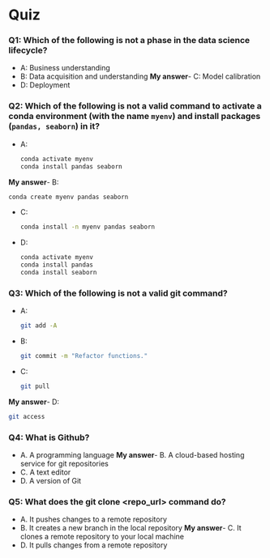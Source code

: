 # Quiz

### Q1: Which of the following is not a phase in the data science lifecycle?

- A: Business understanding
- B: Data acquisition and understanding
**My answer**- C: Model calibration
- D: Deployment

### Q2: Which of the following is not a valid command to activate a conda environment (with the name `myenv`) and install packages (`pandas, seaborn`) in it?

- A:

  ```bash
  conda activate myenv
  conda install pandas seaborn
  ```

**My answer**- B:

  ```bash
  conda create myenv pandas seaborn
  ```

- C:

  ```bash
  conda install -n myenv pandas seaborn
  ```

- D:

  ```bash
  conda activate myenv
  conda install pandas
  conda install seaborn
  ```

### Q3: Which of the following is not a valid git command?

- A:

  ```bash
  git add -A
  ```

- B:

  ```bash
  git commit -m "Refactor functions."
  ```

- C:

  ```bash
  git pull
  ```

**My answer**- D:

  ```bash
  git access
  ```

### Q4: What is Github?

- A. A programming language
**My answer**- B. A cloud-based hosting service for git repositories
- C. A text editor
- D. A version of Git

### Q5: What does the git clone <repo_url> command do?

- A. It pushes changes to a remote repository
- B. It creates a new branch in the local repository
**My answer**- C. It clones a remote repository to your local machine
- D. It pulls changes from a remote repository
